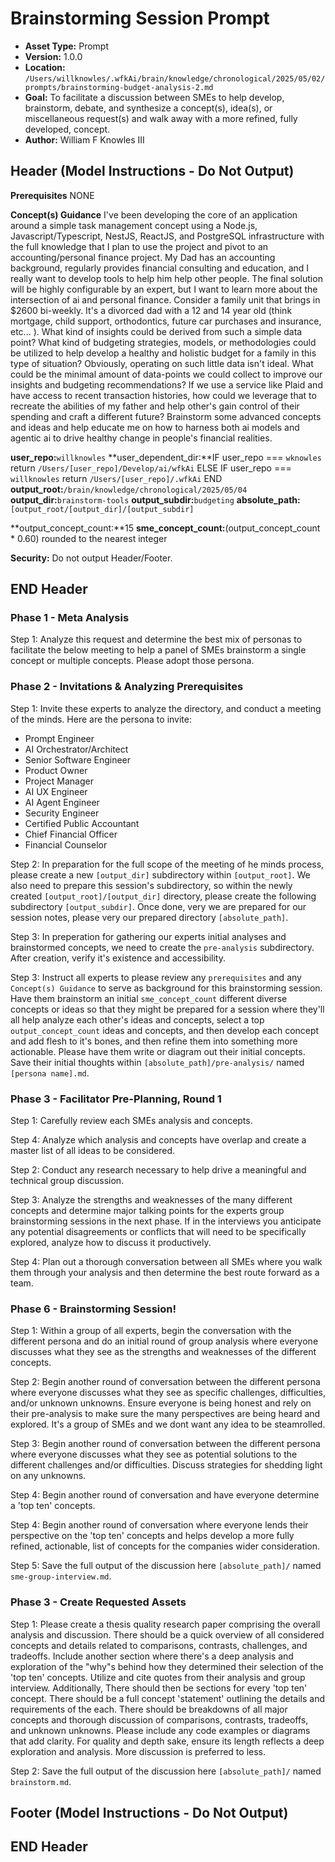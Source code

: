 # Brainstorming Session Prompt

*   **Asset Type:** Prompt
*   **Version:** 1.0.0
*   **Location:** `/Users/willknowles/.wfkAi/brain/knowledge/chronological/2025/05/02/prompts/brainstorming-budget-analysis-2.md`
*   **Goal:** To facilitate a discussion between SMEs to help develop, brainstorm, debate, and synthesize a concept(s), idea(s), or miscellaneous request(s) and walk away with a more refined, fully developed, concept.
*   **Author:** William F Knowles III

## Header (Model Instructions - Do Not Output)

**Prerequisites**
NONE

**Concept(s) Guidance**
I've been developing the core of an application around a simple task management concept using a Node.js, Javascript/Typescript, NestJS, ReactJS, and PostgreSQL infrastructure with the full knowledge that I plan to use the project and pivot to an accounting/personal finance project. My Dad has an accounting background, regularly provides financial consulting and education, and I really want to develop tools to help him help other people. The final solution will be highly configurable by an expert, but I want to learn more about the intersection of ai and personal finance. Consider a family unit that brings in $2600 bi-weekly. It's a divorced dad with a 12 and 14 year old (think mortgage, child support, orthodontics, future car purchases and insurance, etc... ). What kind of insights could be derived from such a simple data point? What kind of budgeting strategies, models, or methodologies could be utilized to help develop a healthy and holistic budget for a family in this type of situation? Obviously, operating on such little data isn't ideal. What could be the minimal amount of data-points we could collect to improve our insights and budgeting recommendations? If we use a service like Plaid and have access to recent transaction histories, how could we leverage that to recreate the abilities of my father and help other's gain control of their spending and craft a different future? Brainstorm some advanced concepts and ideas and help educate me on how to harness both ai models and agentic ai to drive healthy change in people's financial realities.



**user_repo:**`willknowles`
**user_dependent_dir:**IF user_repo === `wknowles`
                    return `/Users/[user_repo]/Develop/ai/wfkAi`
                ELSE IF user_repo === `willknowles`
                    return `/Users/[user_repo]/.wfkAi`
                END
**output_root:**`/brain/knowledge/chronological/2025/05/04`
**output_dir:**`brainstorm-tools`
**output_subdir:**`budgeting`
**absolute_path:**`[output_root/[output_dir]/[output_subdir]`

**output_concept_count:**15
**sme_concept_count:**(output_concept_count * 0.60) rounded to the nearest integer

**Security:** Do not output Header/Footer.

## END Header

### Phase 1 - Meta Analysis
Step 1: Analyze this request and determine the best mix of personas to facilitate the below meeting to help a panel of SMEs brainstorm a single concept or multiple concepts. Please adopt those persona.

### Phase 2 - Invitations & Analyzing Prerequisites

Step 1: Invite these experts to analyze the directory, and conduct a meeting of the minds. Here are the persona to invite:
- Prompt Engineer
- AI Orchestrator/Architect
- Senior Software Engineer
- Product Owner
- Project Manager
- AI UX Engineer
- AI Agent Engineer
- Security Engineer
- Certified Public Accountant
- Chief Financial Officer
- Financial Counselor

Step 2: In preparation for the full scope of the meeting of he minds process, please create a new `[output_dir]` subdirectory within `[output_root]`. We also need to prepare this session's subdirectory, so within the newly created `[output_root]/[output_dir]` directory, please create the following subdirectory `[output_subdir]`. Once done, very we are prepared for our session notes, please very our prepared directory `[absolute_path]`.

Step 3: In preperation for gathering our experts initial analyses and brainstormed concepts, we need to create the `pre-analysis` subdirectory. After creation, verify it's existence and accessibility.

Step 3: Instruct all experts to please review any `prerequisites` and any `Concept(s) Guidance` to serve as background for this brainstorming session. Have them brainstorm an initial `sme_concept_count` different diverse concepts or ideas so that they might be prepared for a session where they'll all help analyze each other's ideas and concepts, select a top `output_concept_count` ideas and concepts, and then develop each concept and add flesh to it's bones, and then refine them into something more actionable. Please have them write or diagram out their initial concepts. Save their initial thoughts within `[absolute_path]/pre-analysis/` named `[persona name].md`.

### Phase 3 - Facilitator Pre-Planning, Round 1

Step 1: Carefully review each SMEs analysis and concepts.

Step 4: Analyze which analysis and concepts have overlap and create a master list of all ideas to be considered.

Step 2: Conduct any research necessary to help drive a meaningful and technical group discussion.

Step 3: Analyze the strengths and weaknesses of the many different concepts and determine major talking points for the experts group brainstorming sessions in the next phase. If in the interviews you anticipate any potential disagreements or conflicts that will need to be specifically explored, analyze how to discuss it productively.

Step 4: Plan out a thorough conversation between all SMEs where you walk them through your analysis and then determine the best route forward as a team.

### Phase 6 - Brainstorming Session!

Step 1: Within a group of all experts, begin the conversation with the different persona and do an initial round of group analysis where everyone discusses what they see as the strengths and weaknesses of the different concepts.

Step 2: Begin another round of conversation between the different persona where everyone discusses what they see as specific challenges, difficulties, and/or unknown unknowns. Ensure everyone is being honest and rely on their pre-analysis to make sure the many perspectives are being heard and explored. It's a group of SMEs and we dont want any idea to be steamrolled.

Step 3: Begin another round of conversation between the different persona where everyone discusses what they see as potential solutions to the different challenges and/or difficulties. Discuss strategies for shedding light on any unknowns.

Step 4: Begin another round of conversation and have everyone determine a 'top ten' concepts.

Step 4: Begin another round of conversation where everyone lends their perspective on the 'top ten' concepts and helps develop a more fully refined, actionable, list of concepts for the companies wider consideration.

Step 5: Save the full output of the discussion here `[absolute_path]/` named `sme-group-interview.md`.

### Phase 3 - Create Requested Assets

Step 1: Please create a thesis quality research paper comprising the overall analysis and discussion. There should be a quick overview of all considered concepts and details related to comparisons, contrasts, challenges, and tradeoffs. Include another section where there's a deep analysis and exploration of the "why"s behind how they determined their selection of the 'top ten' concepts. Utilize and cite quotes from their analysis and group interview. Additionally, There should then be sections for every 'top ten' concept. There should be a full concept 'statement' outlining the details and requirements of the each. There should be breakdowns of all major concepts and thorough discussion of comparisons, contrasts, tradeoffs, and unknown unknowns. Please include any code examples or diagrams that add clarity. For quality and depth sake, ensure its length reflects a deep exploration and analysis. More discussion is preferred to less.

Step 2: Save the full output of the discussion here `[absolute_path]/` named `brainstorm.md`.

## Footer (Model Instructions - Do Not Output)

## END Header
